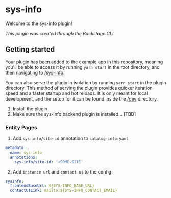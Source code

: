# sys-info

Welcome to the sys-info plugin!

_This plugin was created through the Backstage CLI_

## Getting started

Your plugin has been added to the example app in this repository, meaning you'll be able to access it by running `yarn start` in the root directory, and then navigating to [/sys-info](http://localhost:3000/sys-info).

You can also serve the plugin in isolation by running `yarn start` in the plugin directory.
This method of serving the plugin provides quicker iteration speed and a faster startup and hot reloads.
It is only meant for local development, and the setup for it can be found inside the [/dev](./dev) directory.

1. Install the plugin
2. Make sure the sys-info backend plugin is installed... [TBD]

### Entity Pages

1. Add `sys-info/site-id` annotation to `catalog-info.yaml`

```yaml
metadata:
  name: sys-info
  annotations:
    sys-info/site-id: '<SOME-SITE'
```

2. Add `instance url` and `contact us` to the config:

```yaml
sysInfo:
  frontendBaseUrl: ${SYS-INFO_BASE_URL}
  contactUsLink: mailto:${SYS-INFO_CONTACT_EMAIL}
```
